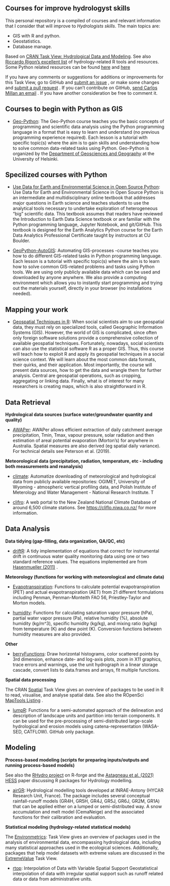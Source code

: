 ## Courses for improve hydrologyst skills


<div>

This personal repository is a compiled of courses and relevant information that I consider that will improve to *Hydrologists skills*. The main topics are: 
- GIS with R and python.
- Geostatistics.
- Database manage.

Based on [CRAN Task View: Hydrological Data and Modeling](https://github.com/ropensci/Hydrology).
See also [Riccardo Rigon’s excellent list](https://abouthydrology.blogspot.com/2012/08/r-resources-for-hydrologists.html) of hydrology-related R tools and resources. Some Python related resources can be found [here](https://abouthydrology.blogspot.com/2016/11/python-resources-for-hydrologists.html) and [here](https://github.com/raoulcollenteur/Python-Hydrology-Tools)

If you have any comments or suggestions for additions or improvements for this Task View, go to GitHub and [submit an issue](https://github.com/caemillan/Courses/issues) , or make some changes and [submit a pull request](https://github.com/caemillan/Courses/pulls) . If you can’t contribute on GitHub, [send Carlos Millan an email](mailto:cmillanarancibia@gmail.com) .  If you have another consideration be free to comment it.

 ## Courses to begin with Python as GIS
 
 - [Geo-Python](https://geo-python-site.readthedocs.io/en/latest/): The Geo-Python course teaches you the basic concepts of programming and scientific data analysis using the Python programming language in a format that is easy to learn and understand (no previous programming experience required). Each lesson is a tutorial with specific topic(s) where the aim is to gain skills and understanding how to solve common data-related tasks using Python. Geo-Python is organized by the [Department of Geosciences and Geography](https://www.helsinki.fi/en/faculty-science/faculty/geosciences-and-geography) at the University of Helsinki.
 
 ## Specilized courses with Python
 - [Use Data for Earth and Environmental Science in Open Source Python](https://www.earthdatascience.org/courses/use-data-open-source-python/): Use Data for Earth and Environmental Science in Open Source Python is an intermediate and multidisciplinary online textbook that addresses major questions in Earth science and teaches students to use the analytical tools necessary to undertake exploration of heterogeneous “big” scientific data.
This textbook assumes that readers have reviewed the Introduction to Earth Data Science textbook or are familiar with the Python programming language, Jupyter Notebook, and git/GitHub.
This textbook is designed for the Earth Analytics Python course for the Earth Data Analytics Professional Certificate taught by instructors at CU Boulder.
 
 - [GeoPython-AutoGIS](https://automating-gis-processes.github.io/site/): Automating GIS-processes -course teaches you how to do different GIS-related tasks in Python programming language. Each lesson is a tutorial with specific topic(s) where the aim is to learn how to solve common GIS-related problems and tasks using Python tools. We are using only publicly available data which can be used and downloaded by anyone anywhere. We also provide a computing environment which allows you to instantly start programming and trying out the materials yourself, directly in your browser (no installations needed).
 
 
 ## Mapping your work
 
  - [Geospatial Techniques in R](https://stefanjuenger.github.io/gesis-workshop-geospatial-techniques-R/): When social scientists aim to use geospatial data, they must rely on specialized tools, called Geographic Information Systems (GIS). However, the world of GIS is complicated, since often only foreign software solutions provide a comprehensive collection of available geospatial techniques. Fortunately, nowadays, social scientists can also use the statistical software R as a proper GIS. Thus, this course will teach how to exploit R and apply its geospatial techniques in a social science context. We will learn about the most common data formats, their quirks, and their application. Most importantly, the course will present data sources, how to get the data and wrangle them for further analysis. Central are geospatial operations, such as cropping, aggregating or linking data. Finally, what is of interest for many researchers is creating maps, which is also straightforward in R.
 

 ## Data Retrieval

**Hydrological data sources (surface water/groundwater quantity and quality)**

  - [AWAPer](http://cran.rstudio.com/web/packages/AWAPer/index.html): AWAPer allows efficient extraction of daily catchment average precipitation, Tmin, Tmax, vapour pressure, solar radiation and then estimation of areal potential evaporation (Morton’s) for anywhere in Australia. Spatial measures are also derived (eg spatial daily variance). For technical details see Peterson et al. (2019).
 
**Meteorological data (precipitation, radiation, temperature, etc - including both measurements and reanalysis)**

  - [climate](http://cran.rstudio.com/web/packages/climate/index.html): Automatize downloading of meteorological and hydrological data from publicly available repositories: OGIMET, University of Wyoming - atmospheric vertical profiling data, and Polish Institute of Meterology and Water Management - National Research Institute. T

  - [clifro](http://cran.rstudio.com/web/packages/clifro/index.html): A web portal to the New Zealand National Climate Database of around 6,500 climate stations. See <https://cliflo.niwa.co.nz/> for more information.

 
## Data Analysis

**Data tidying (gap-filling, data organization, QA/QC, etc)**

  - [<span class="GitHub">driftR</span>](https://github.com/shaughnessyar/driftR/): A tidy implementation of equations that correct for instrumental drift in continuous water quality monitoring data using one or two standard reference values. The equations implemented are from [Hasenmueller (2011)](http://doi.org/10.7936/K7N014KS) .

**Meteorology (functions for working with meteorological and climate data)**

  - [Evapotranspiration](http://cran.rstudio.com/web/packages/Evapotranspiration/index.html): Functions to calculate potential evapotranspiration (PET) and actual evapotranspiration (AET) from 21 different formulations including Penman, Penman-Monteith FAO 56, Priestley-Taylor and Morton models.

  - [humidity](http://cran.rstudio.com/web/packages/humidity/index.html): Functions for calculating saturation vapor pressure (hPa), partial water vapor pressure (Pa), relative humidity (%), absolute humidity (kg/m^3), specific humidity (kg/kg), and mixing ratio (kg/kg) from temperature (K) and dew point (K). Conversion functions between humidity measures are also provided.

**Other**

  - [berryFunctions](http://cran.rstudio.com/web/packages/berryFunctions/index.html): Draw horizontal histograms, color scattered points by 3rd dimension, enhance date- and log-axis plots, zoom in X11 graphics, trace errors and warnings, use the unit hydrograph in a linear storage cascade, convert lists to data.frames and arrays, fit multiple functions.

 **Spatial data processing**

The CRAN [Spatial](Spatial.html) Task View gives an overview of packages to be used in R to read, visualise, and analyse spatial data. See also the ROpenSci [MapTools Listing](https://github.com/ropensci/maptools) .

  - [<span class="GitHub">lumpR</span>](https://github.com/tpilz/lumpR/): Functions for a semi-automated approach of the delineation and description of landscape units and partition into terrain components. It can be used for the pre-processing of semi-distributed large-scale hydrological and erosion models using catena-representation (WASA-SED, CATFLOW). GitHub only package.

## Modeling

**Process-based modeling (scripts for preparing inputs/outputs and running process-based models)**

See also the [RHydro project](https://r-forge.r-project.org/R/?group_id=411) on R-forge and the [Astagneau et al. (2021) HESS](https://doi.org/10.5194/hess-25-3937-2021/) paper discussing R packages for Hydrology modelling.

  - [airGR](http://cran.rstudio.com/web/packages/airGR/index.html): Hydrological modelling tools developed at INRAE-Antony (HYCAR Research Unit, France). The package includes several conceptual rainfall-runoff models (GR4H, GR5H, GR4J, GR5J, GR6J, GR2M, GR1A) that can be applied either on a lumped or semi-distributed way. A snow accumulation and melt model (CemaNeige) and the associated functions for their calibration and evaluation.

 **Statistical modeling (hydrology-related statistical models)**

The [Environmetrics](Environmetrics.html): Task View gives an overview of packages used in the analysis of environmental data, encompassing hydrological data, including many statistical approaches used in the ecological sciences. Additionally, packages that help model datasets with extreme values are discussed in the [ExtremeValue](ExtremeValue.html) Task View.

  - [rtop](http://cran.rstudio.com/web/packages/rtop/index.html): Interpolation of Data with Variable Spatial Support Geostatistical interpolation of data with irregular spatial support such as runoff related data or data from administrative units.

</div>
 
